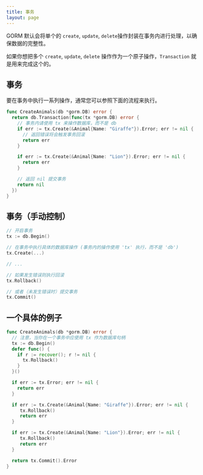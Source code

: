 ```yaml
---
title: 事务
layout: page
---
```


GORM 默认会将单个的 `create`, `update`, `delete`操作封装在事务内进行处理，以确保数据的完整性。

如果你想把多个 `create`, `update`, `delete` 操作作为一个原子操作，`Transaction` 就是用来完成这个的。


## 事务

要在事务中执行一系列操作，通常您可以参照下面的流程来执行。

```go
func CreateAnimals(db *gorm.DB) error {
  return db.Transaction(func(tx *gorm.DB) error {
    // 事务内请使用 tx 来操作数据库，而不是 db
    if err := tx.Create(&Animal{Name: "Giraffe"}).Error; err != nil {
      // 返回错误将会触发事务回滚
      return err
    }

    if err := tx.Create(&Animal{Name: "Lion"}).Error; err != nil {
      return err
    }

    // 返回 nil 提交事务
    return nil
  })
}
```

## 事务（手动控制）

```go
// 开启事务
tx := db.Begin()

// 在事务中执行具体的数据库操作 (事务内的操作使用 'tx' 执行，而不是 'db')
tx.Create(...)

// ...

// 如果发生错误则执行回滚
tx.Rollback()

// 或者（未发生错误时）提交事务
tx.Commit()
```

## 一个具体的例子

```go
func CreateAnimals(db *gorm.DB) error {
  // 注意，当你在一个事务中应使用 tx 作为数据库句柄
  tx := db.Begin()
  defer func() {
    if r := recover(); r != nil {
      tx.Rollback()
    }
  }()

  if err := tx.Error; err != nil {
    return err
  }

  if err := tx.Create(&Animal{Name: "Giraffe"}).Error; err != nil {
     tx.Rollback()
     return err
  }

  if err := tx.Create(&Animal{Name: "Lion"}).Error; err != nil {
     tx.Rollback()
     return err
  }

  return tx.Commit().Error
}
```
